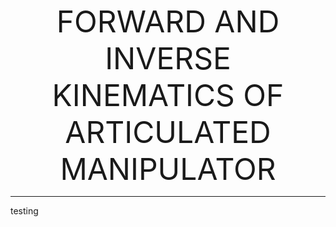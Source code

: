 <p align="center">
<font size="7">
FORWARD AND INVERSE KINEMATICS OF ARTICULATED MANIPULATOR
</font>
</p>
<hr>
testing
